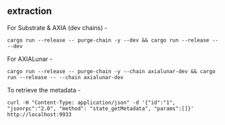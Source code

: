## extraction

For Substrate & AXIA (dev chains) -

`cargo run --release -- purge-chain -y --dev && cargo run --release -- --dev`

For AXIALunar -

`cargo run --release -- purge-chain -y --chain axialunar-dev && cargo run --release -- --chain axialunar-dev`

To retrieve the metadata -

`curl -H "Content-Type: application/json" -d '{"id":"1", "jsonrpc":"2.0", "method": "state_getMetadata", "params":[]}' http://localhost:9933`
